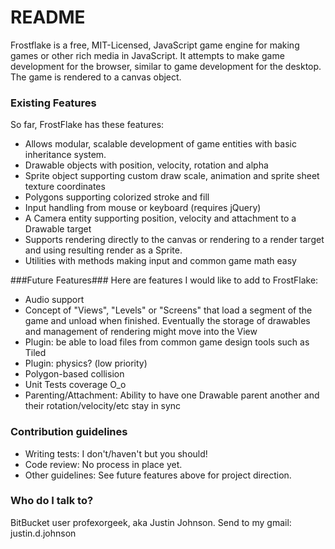 # README #
Frostflake is a free, MIT-Licensed, JavaScript game engine for making games or other rich media in JavaScript. It attempts to make game development for the browser, similar to game development for the desktop. The game is rendered to a canvas object.

### Existing Features ###
So far, FrostFlake has these features:

* Allows modular, scalable development of game entities with basic inheritance system.
* Drawable objects with position, velocity, rotation and alpha
* Sprite object supporting custom draw scale, animation and sprite sheet texture coordinates
* Polygons supporting colorized stroke and fill
* Input handling from mouse or keyboard (requires jQuery)
* A Camera entity supporting position, velocity and attachment to a Drawable target
* Supports rendering directly to the canvas or rendering to a render target and using resulting render as a Sprite.
* Utilities with methods making input and common game math easy

###Future Features###
Here are features I would like to add to FrostFlake:

* Audio support
* Concept of "Views", "Levels" or "Screens" that load a segment of the game and unload when finished. Eventually the storage of drawables and management of rendering might move into the View
* Plugin: be able to load files from common game design tools such as Tiled
* Plugin: physics? (low priority)
* Polygon-based collision
* Unit Tests coverage O_o
* Parenting/Attachment: Ability to have one Drawable parent another and their rotation/velocity/etc stay in sync

### Contribution guidelines ###
* Writing tests: I don't/haven't but you should!
* Code review: No process in place yet.
* Other guidelines: See future features above for project direction.

### Who do I talk to? ###
BitBucket user profexorgeek, aka Justin Johnson. Send to my gmail: justin.d.johnson